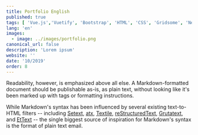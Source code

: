 ```yaml
---
title: Portfolio English
published: true
tags: [ 'Vue.js','Vuetify', 'Bootstrap', 'HTML', 'CSS', 'Gridsome', 'Netlify']
lang: 'en'
images:
  - image: ../images/portfolio.png
canonical_url: false
description: 'Lorem ipsum'
website: ''
date: '10/2019'
order: 8
---
```


Readability, however, is emphasized above all else. A Markdown-formatted
document should be publishable as-is, as plain text, without looking
like it's been marked up with tags or formatting instructions.

While Markdown's syntax has been influenced by several existing text-to-HTML filters -- including [Setext](http://docutils.sourceforge.net/mirror/setext.html), [atx](http://www.aaronsw.com/2002/atx/), [Textile](http://textism.com/tools/textile/), [reStructuredText](http://docutils.sourceforge.net/rst.html),
[Grutatext](http://www.triptico.com/software/grutatxt.html), and [EtText](http://ettext.taint.org/doc/) -- the single biggest source of
inspiration for Markdown's syntax is the format of plain text email.


